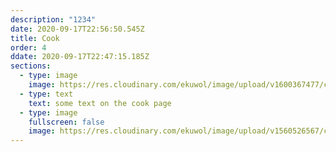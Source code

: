 ```yaml
---
description: "1234"
date: 2020-09-17T22:56:50.545Z
title: Cook
order: 4
ddate: 2020-09-17T22:47:15.185Z
sections:
  - type: image
    image: https://res.cloudinary.com/ekuwol/image/upload/v1600367477/chimenea/cooking/cooking-1_d9s02l.jpg
  - type: text
    text: some text on the cook page
  - type: image
    fullscreen: false
    image: https://res.cloudinary.com/ekuwol/image/upload/v1560526567/chimenea/gallery/crop2_dhzk1i.jpg
---
```

